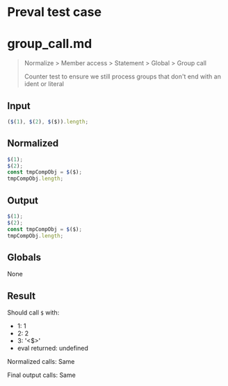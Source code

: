 # Preval test case

# group_call.md

> Normalize > Member access > Statement > Global > Group call
>
> Counter test to ensure we still process groups that don't end with an ident or literal

## Input

`````js filename=intro
($(1), $(2), $($)).length;
`````

## Normalized

`````js filename=intro
$(1);
$(2);
const tmpCompObj = $($);
tmpCompObj.length;
`````

## Output

`````js filename=intro
$(1);
$(2);
const tmpCompObj = $($);
tmpCompObj.length;
`````

## Globals

None

## Result

Should call `$` with:
 - 1: 1
 - 2: 2
 - 3: '<$>'
 - eval returned: undefined

Normalized calls: Same

Final output calls: Same
